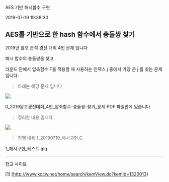 AES 기반 해시함수 구현

2019-07-19 19:38:30 

AES를 기반으로 한 hash 함수에서 충돌쌍 찾기
--------


2019년 암호 분석 경진 대회 4번 문제 입니다

해시 함수의 충돌쌍을 찾고 

라운드 안에서 압축함수 F를 적용할 때 사용하는 인덱스 j 중에서 가장 큰 j 를 찾는 문제 입니다.


> 아래는 해당 문제 입니다

![.](https://github.com/joseoyeon/joseoyeon.github.io/blob/master/_posts/img/20190716_04_AES_hash_2.jpg?raw=true)

0_2019암호경진대회_4번_압축함수-충돌쌍-찾기_문제.PDF 파일안에 있습니다.



> 정리한 내용 입니다

![.](https://github.com/joseoyeon/joseoyeon.github.io/blob/master/_posts/img/20190716_04_AES_hash.jpg?raw=true)



> 진행 내용
1_20190719_해시구현.C

1_해시구현_테스트.jpg


 ____
 참고 사이트


[1] [http://www.kocw.net/home/search/kemView.do?kemId=1320013)
